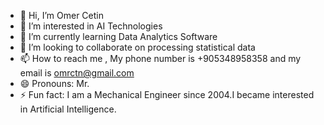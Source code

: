 - 👋 Hi, I’m Omer Cetin
- 👀 I’m interested in AI Technologies
- 🌱 I’m currently learning Data Analytics Software
- 💞️ I’m looking to collaborate on processing statistical data
- 📫 How to reach me , My phone number is +905348958358 and my email is omrctn@gmail.com
- 😄 Pronouns: Mr.
- ⚡ Fun fact: I am a Mechanical Engineer since 2004.I became interested in Artificial Intelligence.

<!---
OmerCetin81/OmerCetin81 is a ✨ special ✨ repository because its `README.md` (this file) appears on your GitHub profile.
You can click the Preview link to take a look at your changes.
--->
